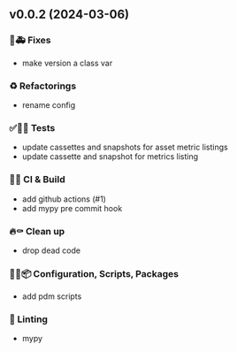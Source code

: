 ## v0.0.2 (2024-03-06)

### 🐛🚑️ Fixes

- make version a class var

### ♻️  Refactorings

- rename config

### ✅🤡🧪 Tests

- update cassettes and snapshots for asset metric listings
- update cassette and snapshot for metrics listing

### 💚👷 CI & Build

- add github actions (#1)
- add mypy pre commit hook

### 🔥⚰️  Clean up

- drop dead code

### 🔧🔨📦️ Configuration, Scripts, Packages

- add pdm scripts

### 🚨 Linting

- mypy
